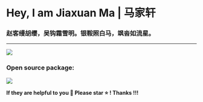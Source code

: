 # Hey, I am Jiaxuan Ma | 马家轩


### 赵客缦胡缨，吴钩霜雪明。银鞍照白马，飒沓如流星。

---

 
<a href="https://github.com/jiaxuan-Ma">
    <img src="https://github-stats-alpha.vercel.app/api?username=jiaxuan-Ma&cc=22272e&tc=47BCF6&ic=fff&bc=1000">
</a>
</p>

### Open source package: 

[![](https://img.shields.io/badge/MatDesign-Github-yellowgreen)](https://github.com/Jiaxuan-Ma/Machine-Learning-for-Material-Design)

**If they are helpful to you 🌈 Please star ⭐️ ! Thanks !!!**
